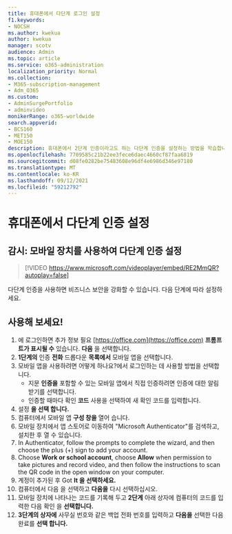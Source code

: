 ```yaml
---
title: 휴대폰에서 다단계 로그인 설정
f1.keywords:
- NOCSH
ms.author: kwekua
author: kwekua
manager: scotv
audience: Admin
ms.topic: article
ms.service: o365-administration
localization_priority: Normal
ms.collection:
- M365-subscription-management
- Adm_O365
ms.custom:
- AdminSurgePortfolio
- adminvideo
monikerRange: o365-worldwide
search.appverid:
- BCS160
- MET150
- MOE150
description: 휴대폰에서 2단계 인증이라고도 하는 다단계 인증을 설정하는 방법을 학습합니다.
ms.openlocfilehash: 7709585c21b22ee3fece6daec4660cf87faa6819
ms.sourcegitcommit: d08fe0282be75483608e96df4e6986d346e97180
ms.translationtype: MT
ms.contentlocale: ko-KR
ms.lasthandoff: 09/12/2021
ms.locfileid: "59212792"
---
```

# <a name="set-up-multifactor-authentication-on-your-phone"></a>휴대폰에서 다단계 인증 설정

## <a name="watch-set-up-multifactor-authentication-with-a-mobile-device"></a>감시: 모바일 장치를 사용하여 다단계 인증 설정

> [!VIDEO https://www.microsoft.com/videoplayer/embed/RE2MmQR?autoplay=false]

다단계 인증을 사용하면 비즈니스 보안을 강화할 수 있습니다. 다음 단계에 따라 설정하세요.

## <a name="try-it"></a>사용해 보세요!

1. 에 로그인하면 추가 정보 필요 [https://office.com](https://office.com) **프롬프트가 표시될 수** 있습니다. **다음** 을 선택합니다.
1. **1단계의** 인증 **전화** 드롭다운 **목록에서** 모바일 앱을 선택합니다.
1. 모바일 앱을 사용하려면 어떻게 하나요?에서 로그인하는 데 사용할 방법을 선택합니다.
    - 지문 **인증을** 포함할 수 있는 모바일 앱에서 직접 인증하려면 인증에 대한 알림 받기를 선택합니다.
    - 인증할 때마다 확인 **코드** 사용을 선택하여 새 확인 코드를 입력합니다.
1. 설정 **을 선택 합니다.**
1. 컴퓨터에서 모바일 앱 **구성 창을** 열어 습니다.
1. 모바일 장치에서 앱 스토어로 이동하여 "Microsoft Authenticator"를 검색하고, 설치한 후 열 수 있습니다.
1. In Authenticator, follow the prompts to complete the wizard, and then choose the plus (+) sign to add your account.
1. Choose **Work or school account**, choose **Allow** when permission to take pictures and record video, and then follow the instructions to scan the QR code in the open window on your computer.
1. 계정이 추가된 후 Got **It 을 선택하세요.**
1. 컴퓨터에서 다음 을 선택하고 **다음을** 다시 선택하십시오. 
1. 모바일 장치에 나타나는 코드를 기록해 두고 **2단계** 아래 상자에 컴퓨터의 코드를 입력한 다음 확인 을 **선택합니다.**
1. **3단계의 상자에** 사무실 번호와 같은 백업 전화 번호를 입력하고 **다음을** 선택한 다음 완료를 **선택 합니다.**